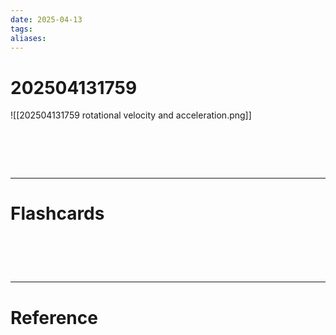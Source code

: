 ```yaml
---
date: 2025-04-13
tags: 
aliases:
---
```

# 202504131759
![[202504131759 rotational velocity and acceleration.png]]

# ‌
---
# Flashcards


# ‌
---
# Reference
